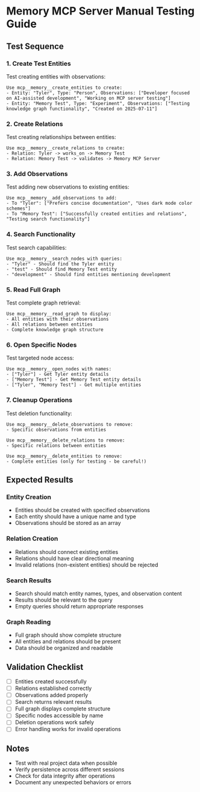 # Memory MCP Server Manual Testing Guide

## Test Sequence

### 1. Create Test Entities
Test creating entities with observations:

```
Use mcp__memory__create_entities to create:
- Entity: "Tyler", Type: "Person", Observations: ["Developer focused on AI-assisted development", "Working on MCP server testing"]
- Entity: "Memory Test", Type: "Experiment", Observations: ["Testing knowledge graph functionality", "Created on 2025-07-11"]
```

### 2. Create Relations
Test creating relationships between entities:

```
Use mcp__memory__create_relations to create:
- Relation: Tyler -> works_on -> Memory Test
- Relation: Memory Test -> validates -> Memory MCP Server
```

### 3. Add Observations
Test adding new observations to existing entities:

```
Use mcp__memory__add_observations to add:
- To "Tyler": ["Prefers concise documentation", "Uses dark mode color schemes"]
- To "Memory Test": ["Successfully created entities and relations", "Testing search functionality"]
```

### 4. Search Functionality
Test search capabilities:

```
Use mcp__memory__search_nodes with queries:
- "Tyler" - Should find the Tyler entity
- "test" - Should find Memory Test entity
- "development" - Should find entities mentioning development
```

### 5. Read Full Graph
Test complete graph retrieval:

```
Use mcp__memory__read_graph to display:
- All entities with their observations
- All relations between entities
- Complete knowledge graph structure
```

### 6. Open Specific Nodes
Test targeted node access:

```
Use mcp__memory__open_nodes with names:
- ["Tyler"] - Get Tyler entity details
- ["Memory Test"] - Get Memory Test entity details
- ["Tyler", "Memory Test"] - Get multiple entities
```

### 7. Cleanup Operations
Test deletion functionality:

```
Use mcp__memory__delete_observations to remove:
- Specific observations from entities

Use mcp__memory__delete_relations to remove:
- Specific relations between entities

Use mcp__memory__delete_entities to remove:
- Complete entities (only for testing - be careful!)
```

## Expected Results

### Entity Creation
- Entities should be created with specified observations
- Each entity should have a unique name and type
- Observations should be stored as an array

### Relation Creation  
- Relations should connect existing entities
- Relations should have clear directional meaning
- Invalid relations (non-existent entities) should be rejected

### Search Results
- Search should match entity names, types, and observation content
- Results should be relevant to the query
- Empty queries should return appropriate responses

### Graph Reading
- Full graph should show complete structure
- All entities and relations should be present
- Data should be organized and readable

## Validation Checklist

- [ ] Entities created successfully
- [ ] Relations established correctly
- [ ] Observations added properly
- [ ] Search returns relevant results
- [ ] Full graph displays complete structure
- [ ] Specific nodes accessible by name
- [ ] Deletion operations work safely
- [ ] Error handling works for invalid operations

## Notes
- Test with real project data when possible
- Verify persistence across different sessions
- Check for data integrity after operations
- Document any unexpected behaviors or errors